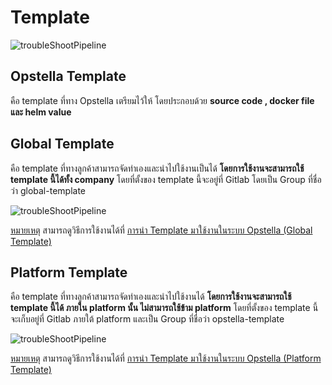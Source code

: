 # Template

![troubleShootPipeline](/images/usecase/template/template1.png)

## Opstella Template

คือ template ที่ทาง Opstella เตรียมไว้ให้ โดยประกอบด้วย **source code , docker file และ helm value**

## Global Template

คือ template ที่ทางลูกค้าสามารถจัดทำเองและนำไปใช้งานเป็นได้ **โดยการใช้งานจะสามารถใช้ template นี้ได้ทั้ง company** โดยที่ตั้งของ template นี้จะอยู่ที่ Gitlab โดยเป็น Group ที่ชื่อว่า global-template

![troubleShootPipeline](/images/usecase/template/template2.png)

<ins>หมายเหตุ</ins> สามารถดูวิธีการใช้งานได้ที่ [การนำ Template มาใช้งานในระบบ Opstella (Global Template)](./create-global-template)

## Platform Template

คือ template ที่ทางลูกค้าสามารถจัดทำเองและนำไปใช้งานได้ **โดยการใช้งานจะสามารถใช้ template นี้ได้ ภายใน platform นั้น ไม่สามารถใช้ข้าม platform** โดยที่ตั้งของ template นี้จะเก็บอยู่ที่ Gitlab ภายใต้ platform และเป็น Group ที่ชื่อว่า opstella-template

![troubleShootPipeline](/images/usecase/template/template4.png)

<ins>หมายเหตุ</ins> สามารถดูวิธีการใช้งานได้ที่ [การนำ Template มาใช้งานในระบบ Opstella (Platform Template)](./create-platform-template)
